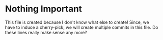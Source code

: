 # Nothing Important

This file is created because I don't know what else to create!
Since, we have to induce a cherry-pick, we will create multiple commits in this file.
Do these lines really make sense any more?